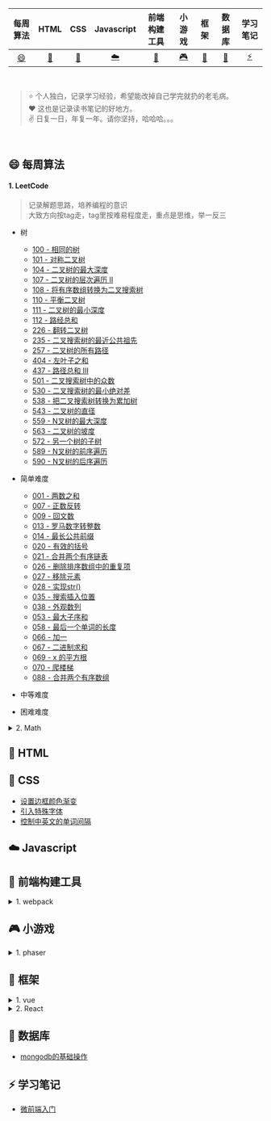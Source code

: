 |           每周算法           |         HTML         |                CSS                |          Javascript          |           前端构建工具           |               小游戏               |           框架           |           数据库          |           学习笔记          |
| :------------------: | :-------------------------------: | :--------------------------: | :------------------------------: | :--------------------------------: | :----------------------: | :----------------------: | :----------------------: | :----------------------: |
| [:smile:](#smile-每周算法) | [:memo:](#memo-HTML) | [:floppy_disk:](#floppy_disk-CSS) | [:cloud:](#cloud-Javascript) | [:wrench:](#wrench-前端构建工具) | [:video_game:](#video_game-小游戏) | [:hammer:](#hammer-框架) | [:briefcase:](#briefcase-数据库) | [ :zap: ](#zap-学习笔记) |

<br/>

> ⭐️ 个人独白，记录学习经验，希望能改掉自己学完就扔的老毛病。  
> :heart: 这也是记录读书笔记的好地方。   
> :v: 日复一日，年复一年。请你坚持，哈哈哈。。。  

<br/>

## :smile: 每周算法

#### 1. LeetCode

> 记录解题思路，培养编程的意识  
> 大致方向按tag走，tag里按难易程度走，重点是思维，举一反三  

- 树
  - [100 - 相同的树](./src/arithmetic/LeetCode/tree/SameTree.md)
  - [101 - 对称二叉树](./src/arithmetic/LeetCode/tree/SymmetricTree.md)
  - [104 - 二叉树的最大深度](./src/arithmetic/LeetCode/tree/MaximumDepthBinaryTree.md)
  - [107 - 二叉树的层次遍历 II](./src/arithmetic/LeetCode/tree/BinaryTreeLevelOrderTraversal.md)
  - [108 - 将有序数组转换为二叉搜索树](./src/arithmetic/LeetCode/tree/ConvertSortedArrayBinarySearchTree.md)
  - [110 - 平衡二叉树](./src/arithmetic/LeetCode/tree/BalancedBinaryTree.md)
  - [111 - 二叉树的最小深度](./src/arithmetic/LeetCode/tree/MinimumDepthBinaryTree.md)
  - [112 - 路经总和](./src/arithmetic/LeetCode/tree/PathSum.md)
  - [226 - 翻转二叉树](./src/arithmetic/LeetCode/tree/InvertBinaryTree.md)
  - [235 - 二叉搜索树的最近公共祖先](./src/arithmetic/LeetCode/tree/LowestCommonAncestorBinarySearchTree.md)
  - [257 - 二叉树的所有路径](./src/arithmetic/LeetCode/tree/BinaryTreePaths.md)
  - [404 - 左叶子之和](./src/arithmetic/LeetCode/tree/SumLeftLeaves.md)
  - [437 - 路径总和 III](./src/arithmetic/LeetCode/tree/PathSumIII.md)
  - [501 - 二叉搜索树中的众数](./src/arithmetic/LeetCode/tree/FindModeBinarySearchTree.md)
  - [530 - 二叉搜索树的最小绝对差](./src/arithmetic/LeetCode/tree/MinimumAbsoluteDifferenceBST.md)
  - [538 - 把二叉搜索树转换为累加树](./src/arithmetic/LeetCode/tree/ConvertBSTGreaterTree.md)
  - [543 - 二叉树的直径](./src/arithmetic/LeetCode/tree/DiameterBinaryTree.md)
  - [559 - N叉树的最大深度](./src/arithmetic/LeetCode/tree/MaximumDepthN-aryTree.md)
  - [563 - 二叉树的坡度](./src/arithmetic/LeetCode/tree/BinaryTreeTilt.md)
  - [572 - 另一个树的子树](./src/arithmetic/LeetCode/tree/SubtreeAnotherTree.md)
  - [589 - N叉树的前序遍历](./src/arithmetic/LeetCode/tree/N-aryTreePreorderTraversal.md)
  - [590 - N叉树的后序遍历](./src/arithmetic/LeetCode/tree/N-aryTreePostorderTraversal.md)

- 简单难度
  - [001 - 两数之和](./src/arithmetic/LeetCode/twoSum.md)
  - [007 - 正数反转](./src/arithmetic/LeetCode/reverseInt.md)
  - [009 - 回文数](./src/arithmetic/LeetCode/isPalindrome.md)
  - [013 - 罗马数字转整数](./src/arithmetic/LeetCode/RomanToInt.md)
  - [014 - 最长公共前缀](./src/arithmetic/LeetCode/longCommonPre.md)
  - [020 - 有效的括号](./src/arithmetic/LeetCode/ValidParentheses.md)
  - [021 - 合并两个有序链表](./src/arithmetic/LeetCode/MergeTwoSortedLists.md)
  - [026 - 删除排序数组中的重复项](./src/arithmetic/LeetCode/RemoveDuplicatesFromSortedArray.md)
  - [027 - 移除元素](./src/arithmetic/LeetCode/RemoveElement.md)
  - [028 - 实现str()](./src/arithmetic/LeetCode/ImplementStrStr.md)
  - [035 - 搜索插入位置](./src/arithmetic/LeetCode/SearchInsertPosition.md)
  - [038 - 外观数列](./src/arithmetic/LeetCode/CountAndSay.md)
  - [053 - 最大子序和](./src/arithmetic/LeetCode/MaximumSubarray.md)
  - [058  - 最后一个单词的长度](./src/arithmetic/LeetCode/LengthLastWord.md)
  - [066 - 加一](./src/arithmetic/LeetCode/PlusOne.md)
  - [067 - 二进制求和](./src/arithmetic/LeetCode/AddBinary.md)
  - [069 - x 的平方根](./src/arithmetic/LeetCode/Sqrt(x).md)
  - [070 - 爬楼梯](./src/arithmetic/LeetCode/ClimbingStairs.md)
  - [088 - 合并两个有序数组](./src/arithmetic/LeetCode/MergeSortedArray.md)
- 中等难度

- 困难难度

<details >
  <summary>2. Math</summary> 
  
  - [斐波那契数列](./src/arithmetic/math/feibo.md)
  - [水仙花数](./src/arithmetic/math/daffodil.md)
  - [杨辉三角](./src/arithmetic/math/three.md)
  - [找到100以内的质数](./src/arithmetic/math/primeNum.md)
  - [实现九九乘法表](./src/arithmetic/math/nine.md)
    
</details >

## :memo: HTML

## :floppy_disk: CSS

- [设置边框颜色渐变](./src/css/dot/border.md#设置边框颜色渐变)
- [引入特殊字体](./src/css/dot/border.md#引入特殊字体)
- [控制中英文的单词间隔](./src/css/dot/border.md#控制中英文的单词间隔)

## :cloud: Javascript

## :wrench: 前端构建工具

<details >
  <summary>1. webpack</summary> 
  
  - 从零搭建webpack配置系列
    - [从零搭建webpack配置 - ES6](./src/builds-tools/webpack/es6)
    - [从零搭建webpack配置 - 配置html模板](./src/builds-tools/webpack/html-webpack-plugin)
    - [从零搭建webpack配置 - devserver](./src/builds-tools/webpack/devserver)
    - [从零搭建webpack配置 - 引用css](./src/builds-tools/webpack/css)
    - [从零搭建webpack配置 - 引用图片](./src/builds-tools/webpack/image)
    - [从零搭建webpack配置 - 代码分割](./src/builds-tools/webpack/codeSplit)

  - 配置
    - [resolve解析](./src/builds-tools/webpack/webpack-config/resolve.md)

  - plugin
    - [打包前清空dist目录 -- clean-webpack-plugin](./src/builds-tools/webpack/plugin/cleanWebpack.md#安利插件----clean-webpack-plugin)
  - 知识小点
    - [使用 Prettier格式化代码](./src/builds-tools/dot#使用-prettier格式化代码)
  
</details>


## :video_game: 小游戏

<details >
  <summary>1. phaser</summary> 
  
  - [webpack + phaser-ce@2.11.0](./src/h5-game/phaser/webpack+phaser-ce)
  - [Phaser中的事件机制](./src/h5-game/phaser/event)
  - [基于Phaser的加载进度条实现](./src/h5-game/phaser/loading)
  - [使用对象池模式优化游戏性能](./src/h5-game/phaser/object-mode)
  - [基于phaser的滚动排行榜](./src/h5-game/phaser/ranking-list)
  - [基于phaser的天降火鸡demo](./src/h5-game/phaser/turkey)
 
</details>

## :hammer: 框架

<details >
  <summary>1. vue</summary> 
  
  - vue基础
    - [简单的弹窗组件实现](./src/vue/vue/component.md)
    - [图片预加载](./src/vue/preload-image)
    - [vue移动端适配方案--vw](./src/vue/dot/mobile.md)
    - [基础组件的自动化全局注册](./src/vue/vue-component)
    - [全局过滤器注册](./src/vue/dot/filter.md)
    - [实现防抖/节流HOC](./src/vue/dot/throttle.md)
    - [实现弹出窗popover](./src/vue/dot/popover.md)

  - vuex
    - [vuex的基本项目结构](./src/vue/vuex)
    - [vuex-pathify的基本项目结构](./src/vue/vuex-pathify)

  - vue-cli
    - [通过环境变量设置publicPath](./src/vue/vue-cli/publicPath.md)
    - [更多vue-cli3配置参考 - vue-cli3-config-reference](https://github.com/chenweihuan/vue-cli3-config-reference)

  - vue-router
    - [vue-router的使用方法](./src/vue/vue-router)

  - 知识小点
    - [给 router-link 绑定事件](./src/vue/dot/README.md#给router-link绑定事件)
    - [监听route的变化](./src/vue/dot/README.md#监听route的变化)
    - [在火狐浏览器中，disabled的input元素不会执行父组件的click事件](./src/vue/dot/README.md#disabled的input元素不会执行父组件的click事件)
  
</details >
  
<details >
  <summary>2. React</summary> 
  
  - react-redux
    - [如何安装Redux-DevTools](./src/React/Redux-DevTools.md)
    - [react-redux的使用和基本项目机构](./src/React/react-redux)
    
</details >

## :briefcase: 数据库

- [mongodb的基础操作](./src/data-base/mongodb)

## :zap: 学习笔记

- [微前端入门](./src/learn-note/micro-frontend.md)
